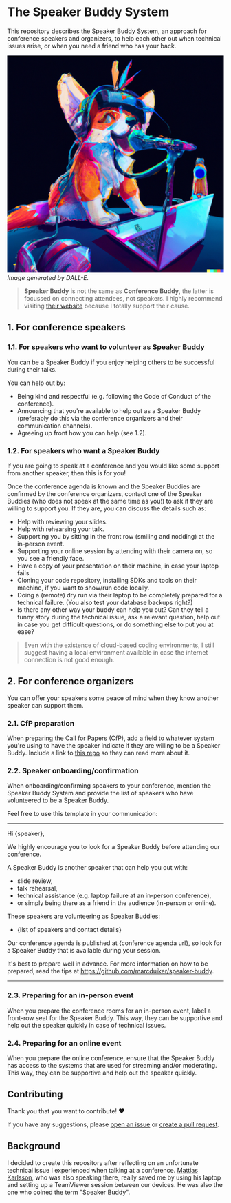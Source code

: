 # The Speaker Buddy System

This repository describes the Speaker Buddy System, an approach for conference speakers and organizers, to help each other out when technical issues arise, or when you need a friend who has your back.

![Speaker Buddy generated by DALL-E](speaker_buddy_dall-e.png)
*Image generated by DALL-E.*

> **Speaker Buddy** is not the same as **Conference Buddy**, the latter is focussed on connecting attendees, not speakers. I highly recommend visiting [their website](https://www.conferencebuddy.io/) because I totally support their cause.

## 1. For conference speakers

### 1.1. For speakers who want to volunteer as Speaker Buddy

You can be a Speaker Buddy if you enjoy helping others to be successful during their talks.

You can help out by:

- Being kind and respectful (e.g. following the Code of Conduct of the conference).
- Announcing that you're available to help out as a Speaker Buddy (preferably do this via the conference organizers and their communication channels).
- Agreeing up front how you can help (see 1.2).

### 1.2. For speakers who want a Speaker Buddy

If you are going to speak at a conference and you would like some support from another speaker, then this is for you!

Once the conference agenda is known and the Speaker Buddies are confirmed by the conference organizers, contact one of the Speaker Buddies (who does not speak at the same time as you!) to ask if they are willing to support you. If they are, you can discuss the details such as:

- Help with reviewing your slides.
- Help with rehearsing your talk.
- Supporting you by sitting in the front row (smiling and nodding) at the in-person event.
- Supporting your online session by attending with their camera on, so you see a friendly face.
- Have a copy of your presentation on their machine, in case your laptop fails.
- Cloning your code repository, installing SDKs and tools on their machine, if you want to show/run code locally.
- Doing a (remote) dry run via their laptop to be completely prepared for a technical failure. (You also test your database backups right?)
- Is there any other way your buddy can help you out? Can they tell a funny story during the technical issue, ask a relevant question, help out in case you get difficult questions, or do something else to put you at ease?

> Even with the existence of cloud-based coding environments, I still suggest having a local environment available in case the internet connection is not good enough.

## 2. For conference organizers

You can offer your speakers some peace of mind when they know another speaker can support them.

### 2.1. CfP preparation

When preparing the Call for Papers (CfP), add a field to whatever system you're using to have the speaker indicate if they are willing to be a Speaker Buddy. Include a link to [this repo](https://github.com/marcduiker/speaker-buddy) so they can read more about it.

### 2.2. Speaker onboarding/confirmation

When onboarding/confirming speakers to your conference, mention the Speaker Buddy System and provide the list of speakers who have volunteered to be a Speaker Buddy.

Feel free to use this template in your communication:

---

Hi {speaker},

We highly encourage you to look for a Speaker Buddy before attending our conference.

A Speaker Buddy is another speaker that can help you out with:

- slide review,
- talk rehearsal,
- technical assistance (e.g. laptop failure at an in-person conference),
- or simply being there as a friend in the audience (in-person or online).

These speakers are volunteering as Speaker Buddies:

- {list of speakers and contact details}

Our conference agenda is published at {conference agenda url}, so look for a Speaker Buddy that is available during your session.

It's best to prepare well in advance. For more information on how to be prepared, read the tips at https://github.com/marcduiker/speaker-buddy.

---

### 2.3. Preparing for an in-person event

When you prepare the conference rooms for an in-person event, label a front-row seat for the Speaker Buddy. This way, they can be supportive and help out the speaker quickly in case of technical issues.

### 2.4. Preparing for an online event

When you prepare the online conference, ensure that the Speaker Buddy has access to the systems that are used for streaming and/or moderating. This way, they can be supportive and help out the speaker quickly.

## Contributing

Thank you that you want to contribute! ❤️

If you have any suggestions, please [open an issue](https://github.com/marcduiker/speaker-buddy/issues) or [create a pull request](https://github.com/marcduiker/speaker-buddy/pulls).

## Background

I decided to create this repository after reflecting on an unfortunate technical issue I experienced when talking at a conference. [Mattias Karlsson](https://github.com/devlead), who was also speaking there, really saved me by using his laptop and setting up a TeamViewer session between our devices. He was also the one who coined the term "Speaker Buddy".

